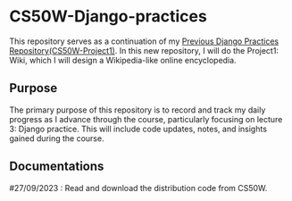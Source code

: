 # CS50W-Django-practices
This repository serves as a continuation of my [Previous Django Practices Repository(CS50W-Project1)](https://github.com/gabrielletirta/CS50-Django-practices). In this new repository, I will do the Project1: Wiki, which I will design a Wikipedia-like online encyclopedia.

## Purpose
The primary purpose of this repository is to record and track my daily progress as I advance through the course, particularly focusing on lecture 3: Django practice. This will include code updates, notes, and insights gained during the course.

## Documentations
#27/09/2023 : Read and download the distribution code from CS50W.
